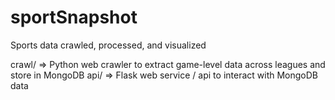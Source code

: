 # sportSnapshot

Sports data crawled, processed, and visualized

crawl/ => Python web crawler to extract game-level data across leagues and store in MongoDB
api/ => Flask web service / api to interact with MongoDB data